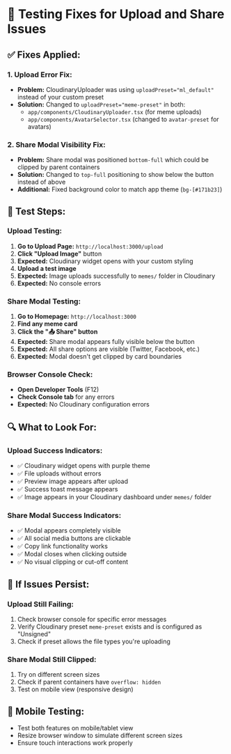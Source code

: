 # 🧪 Testing Fixes for Upload and Share Issues

## ✅ **Fixes Applied:**

### **1. Upload Error Fix:**
- **Problem:** CloudinaryUploader was using `uploadPreset="ml_default"` instead of your custom preset
- **Solution:** Changed to `uploadPreset="meme-preset"` in both:
  - `app/components/CloudinaryUploader.tsx` (for meme uploads)
  - `app/components/AvatarSelector.tsx` (changed to `avatar-preset` for avatars)

### **2. Share Modal Visibility Fix:**
- **Problem:** Share modal was positioned `bottom-full` which could be clipped by parent containers
- **Solution:** Changed to `top-full` positioning to show below the button instead of above
- **Additional:** Fixed background color to match app theme (`bg-[#171b23]`)

## 🧪 **Test Steps:**

### **Upload Testing:**
1. **Go to Upload Page:** `http://localhost:3000/upload`
2. **Click "Upload Image"** button
3. **Expected:** Cloudinary widget opens with your custom styling
4. **Upload a test image**
5. **Expected:** Image uploads successfully to `memes/` folder in Cloudinary
6. **Expected:** No console errors

### **Share Modal Testing:**
1. **Go to Homepage:** `http://localhost:3000`
2. **Find any meme card**
3. **Click the "📤 Share" button**
4. **Expected:** Share modal appears fully visible below the button
5. **Expected:** All share options are visible (Twitter, Facebook, etc.)
6. **Expected:** Modal doesn't get clipped by card boundaries

### **Browser Console Check:**
- **Open Developer Tools** (F12)
- **Check Console tab** for any errors
- **Expected:** No Cloudinary configuration errors

## 🔍 **What to Look For:**

### **Upload Success Indicators:**
- ✅ Cloudinary widget opens with purple theme
- ✅ File uploads without errors
- ✅ Preview image appears after upload
- ✅ Success toast message appears
- ✅ Image appears in your Cloudinary dashboard under `memes/` folder

### **Share Modal Success Indicators:**
- ✅ Modal appears completely visible
- ✅ All social media buttons are clickable
- ✅ Copy link functionality works
- ✅ Modal closes when clicking outside
- ✅ No visual clipping or cut-off content

## 🚨 **If Issues Persist:**

### **Upload Still Failing:**
1. Check browser console for specific error messages
2. Verify Cloudinary preset `meme-preset` exists and is configured as "Unsigned"
3. Check if preset allows the file types you're uploading

### **Share Modal Still Clipped:**
1. Try on different screen sizes
2. Check if parent containers have `overflow: hidden`
3. Test on mobile view (responsive design)

## 📱 **Mobile Testing:**
- Test both features on mobile/tablet view
- Resize browser window to simulate different screen sizes
- Ensure touch interactions work properly
